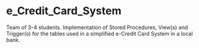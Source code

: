 # e_Credit_Card_System
Team of 3-4 students. Implementation of Stored Procedures, View(s) and Trigger(s) for the tables used in a simplified e-Credit Card System in a local bank.
